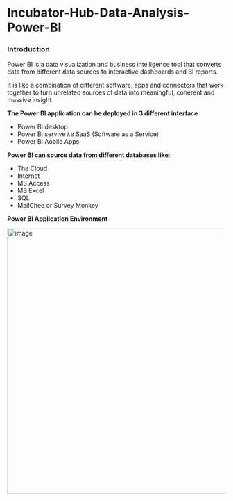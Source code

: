 # Incubator-Hub-Data-Analysis-Power-BI

### Introduction

Power BI is a data visualization and business intelligence tool that converts data from different data sources to interactive dashboards and BI reports.

It is like a combination of different software, apps and connectors that work together to turn unrelated sources of data into meaningful, coherent and massive insight

**The Power BI application can be deployed in 3 different interface**

  - Power BI desktop
  - Power BI servive _i.e_ SaaS (Software as a Service)
  - Power BI Aobile Apps

**Power BI can source data from different databases like**:

  - The Cloud
  - Internet
  - MS Access
  - MS Excel
  - SQL
  - MailChee or Survey Monkey

**Power BI Application Environment**

<img width="611" alt="image" src="https://github.com/user-attachments/assets/ddb4d05e-698d-4935-b1cf-35b7cba4f261" />
